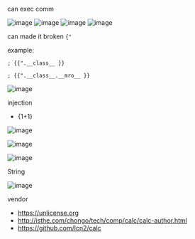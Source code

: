 can exec comm

![image](https://github.com/Trinity-SYT-SECURITY/vuln_issue_injc/assets/96654161/f669a793-c431-4962-9c8a-3d121145b4f2)
![image](https://github.com/Trinity-SYT-SECURITY/vuln_issue_injc/assets/96654161/033e85cc-7365-4b47-9ff4-e78d583c1ede)
![image](https://github.com/Trinity-SYT-SECURITY/vuln_issue_injc/assets/96654161/9765f8aa-838c-4fc1-a8a4-5d54e9d57c22)
![image](https://github.com/Trinity-SYT-SECURITY/vuln_issue_injc/assets/96654161/d4edd296-d097-45c1-9ad1-d522867eda1b)


can made it broken `{"`

example:

`; {{".__class__ }}`

`; {{".__class__.__mro__ }}`

![image](https://github.com/Trinity-SYT-SECURITY/vuln_issue_injc/assets/96654161/ca00057d-f52e-48af-9b64-364ae1ad4fce)

injection

+ {1+1}
  
![image](https://github.com/Trinity-SYT-SECURITY/vuln_issue_injc/assets/96654161/3036c64f-a171-403c-a5a3-c2927ac3d3d3)

![image](https://github.com/Trinity-SYT-SECURITY/vuln_issue_injc/assets/96654161/6d2988f8-df37-495a-ad3f-6683d601dae9)

![image](https://github.com/Trinity-SYT-SECURITY/vuln_issue_injc/assets/96654161/3b3a23ec-7621-4393-b5b1-2d25cdd550cd)


String

![image](https://github.com/Trinity-SYT-SECURITY/vuln_issue_injc/assets/96654161/57b67fc1-ca07-45ca-a166-278e108cb3f5)

vendor

+ https://unlicense.org
+ http://isthe.com/chongo/tech/comp/calc/calc-author.html
+ https://github.com/lcn2/calc
